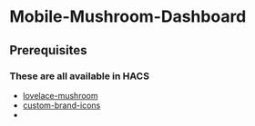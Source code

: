 # Mobile-Mushroom-Dashboard
## Prerequisites
### These are all available in HACS
- [lovelace-mushroom](https://github.com/piitaya/lovelace-mushroom?tab=readme-ov-file)
- [custom-brand-icons](https://github.com/elax46/custom-brand-icons)
- 
